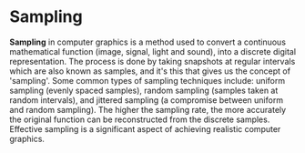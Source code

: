 # Sampling

**Sampling** in computer graphics is a method used to convert a continuous mathematical function (image, signal, light and sound), into a discrete digital representation. The process is done by taking snapshots at regular intervals which are also known as samples, and it's this that gives us the concept of 'sampling'. Some common types of sampling techniques include: uniform sampling (evenly spaced samples), random sampling (samples taken at random intervals), and jittered sampling (a compromise between uniform and random sampling). The higher the sampling rate, the more accurately the original function can be reconstructed from the discrete samples. Effective sampling is a significant aspect of achieving realistic computer graphics.